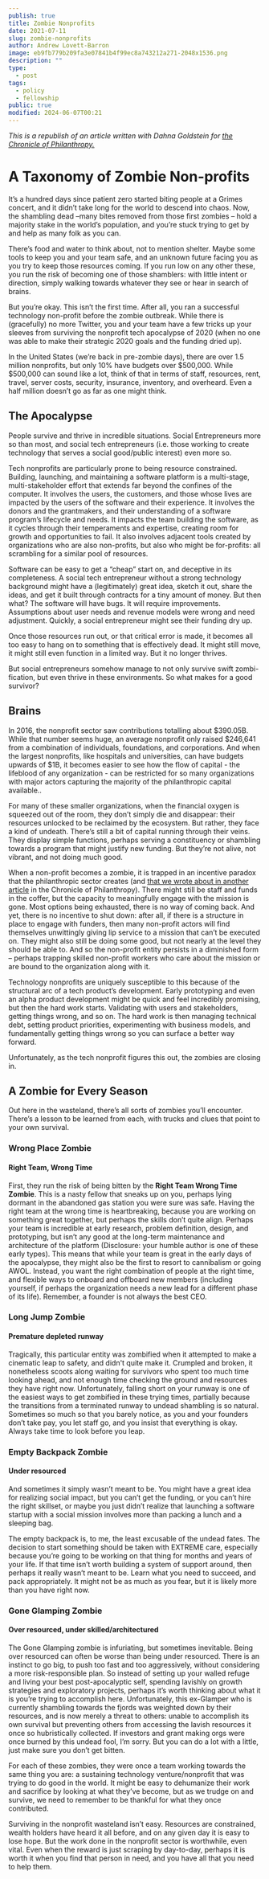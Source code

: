 ```yaml
---
publish: true
title: Zombie Nonprofits
date: 2021-07-11
slug: zombie-nonprofits
author: Andrew Lovett-Barron
image: eb9fb779b209fa3e07841b4f99ec8a743212a271-2048x1536.png
description: ""
type:
  - post
tags:
  - policy
  - fellowship
public: true
modified: 2024-06-07T00:21
---
```


_This is a republish of an article written with Dahna Goldstein for [the Chronicle of Philanthropy.](https://www.philanthropy.com/article/charities-and-their-founders-need-more-exit-ramps/)_

# A Taxonomy of Zombie Non-profits

It’s a hundred days since patient zero started biting people at a Grimes concert, and it didn’t take long for the world to descend into chaos. Now, the shambling dead –many bites removed from those first zombies – hold a majority stake in the world’s population, and you’re stuck trying to get by and help as many folk as you can.

There’s food and water to think about, not to mention shelter. Maybe some tools to keep you and your team safe, and an unknown future facing you as you try to keep those resources coming. If you run low on any other these, you run the risk of becoming one of those shamblers: with little intent or direction, simply walking towards whatever they see or hear in search of brains.

But you’re okay. This isn’t the first time. After all, you ran a successful technology non-profit before the zombie outbreak. While there is (gracefully) no more Twitter, you and your team have a few tricks up your sleeves from surviving the nonprofit tech apocalypse of 2020 (when no one was able to make their strategic 2020 goals and the funding dried up).

In the United States (we’re back in pre-zombie days), there are over 1.5 million nonprofits, but only 10% have budgets over $500,000. While $500,000 can sound like a lot, think of that in terms of staff, resources, rent, travel, server costs, security, insurance, inventory, and overheard. Even a half million doesn’t go as far as one might think.

## The Apocalypse

People survive and thrive in incredible situations. Social Entrepreneurs more so than most, and social tech entrepreneurs (i.e. those working to create technology that serves a social good/public interest) even more so.

Tech nonprofits are particularly prone to being resource constrained. Building, launching, and maintaining a software platform is a multi-stage, multi-stakeholder effort that extends far beyond the confines of the computer. It involves the users, the customers, and those whose lives are impacted by the users of the software and their experience. It involves the donors and the grantmakers, and their understanding of a software program’s lifecycle and needs. It impacts the team building the software, as it cycles through their temperaments and expertise, creating room for growth and opportunities to fail. It also involves adjacent tools created by organizations who are also non-profits, but also who might be for-profits: all scrambling for a similar pool of resources.

Software can be easy to get a “cheap” start on, and deceptive in its completeness. A social tech entrepreneur without a strong technology background might have a (legitimately) great idea, sketch it out, share the ideas, and get it built through contracts for a tiny amount of money. But then what? The software will have bugs. It will require improvements. Assumptions about user needs and revenue models were wrong and need adjustment. Quickly, a social entrepreneur might see their funding dry up.

Once those resources run out, or that critical error is made, it becomes all too easy to hang on to something that is effectively dead. It might still move, it might still even function in a limited way. But it no longer thrives.

But social entrepreneurs somehow manage to not only survive swift zombi-fication, but even thrive in these environments. So what makes for a good survivor?

## Brains

In 2016, the nonprofit sector saw contributions totalling about $390.05B. While that number seems huge, an average nonprofit only raised $246,641 from a combination of individuals, foundations, and corporations. And when the largest nonprofits, like hospitals and universities, can have budgets upwards of $1B, it becomes easier to see how the flow of capital - the lifeblood of any organization - can be restricted for so many organizations with major actors capturing the majority of the philanthropic capital available..

For many of these smaller organizations, when the financial oxygen is squeezed out of the room, they don’t simply die and disappear: their resources unlocked to be reclaimed by the ecosystem. But rather, they face a kind of undeath. There’s still a bit of capital running through their veins. They display simple functions, perhaps serving a constituency or shambling towards a program that might justify new funding. But they’re not alive, not vibrant, and not doing much good.

When a non-profit becomes a zombie, it is trapped in an incentive paradox that the philanthropic sector creates (and [that we wrote about in another article](https://www.philanthropy.com/article/opinion-charitiestheir/242690) in the Chronicle of Philanthropy). There might still be staff and funds in the coffer, but the capacity to meaningfully engage with the mission is gone. Most options being exhausted, there is no way of coming back. And yet, there is no incentive to shut down: after all, if there is a structure in place to engage with funders, then many non-profit actors will find themselves unwittingly giving lip service to a mission that can’t be executed on. They might also still be doing some good, but not nearly at the level they should be able to. And so the non-profit entity persists in a diminished form – perhaps trapping skilled non-profit workers who care about the mission or are bound to the organization along with it.

Technology nonprofits are uniquely susceptible to this because of the structural arc of a tech product’s development. Early prototyping and even an alpha product development might be quick and feel incredibly promising, but then the hard work starts. Validating with users and stakeholders, getting things wrong, and so on. The hard work is then managing technical debt, setting product priorities, experimenting with business models, and fundamentally getting things wrong so you can surface a better way forward.

Unfortunately, as the tech nonprofit figures this out, the zombies are closing in.

## A Zombie for Every Season

Out here in the wasteland, there’s all sorts of zombies you’ll encounter. There’s a lesson to be learned from each, with trucks and clues that point to your own survival.

### Wrong Place Zombie

#### Right Team, Wrong Time

First, they run the risk of being bitten by the **Right Team Wrong Time Zombie**. This is a nasty fellow that sneaks up on you, perhaps lying dormant in the abandoned gas station you were sure was safe. Having the right team at the wrong time is heartbreaking, because you are working on something great together, but perhaps the skills don’t quite align. Perhaps your team is incredible at early research, problem definition, design, and prototyping, but isn’t any good at the long-term maintenance and architecture of the platform (Disclosure: your humble author is one of these early types). This means that while your team is great in the early days of the apocalypse, they might also be the first to resort to cannibalism or going AWOL. Instead, you want the right combination of people at the right time, and flexible ways to onboard and offboard new members (including yourself, if perhaps the organization needs a new lead for a different phase of its life). Remember, a founder is not always the best CEO.

### Long Jump Zombie

#### Premature depleted runway

Tragically, this particular entity was zombified when it attempted to make a cinematic leap to safety, and didn't quite make it. Crumpled and broken, it nonetheless scoots along waiting for survivors who spent too much time looking ahead, and not enough time checking the ground and resources they have right now. Unfortunately, falling short on your runway is one of the easiest ways to get zombified in these trying times, partially because the transitions from a terminated runway to undead shambling is so natural. Sometimes so much so that you barely notice, as you and your founders don’t take pay, you let staff go, and you insist that everything is okay. Always take time to look before you leap.

### Empty Backpack Zombie

#### Under resourced

And sometimes it simply wasn’t meant to be. You might have a great idea for realizing social impact, but you can’t get the funding, or you can’t hire the right skillset, or maybe you just didn’t realize that launching a software startup with a social mission involves more than packing a lunch and a sleeping bag.

The empty backpack is, to me, the least excusable of the undead fates. The decision to start something should be taken with EXTREME care, especially because you’re going to be working on that thing for months and years of your life. If that time isn’t worth building a system of support around, then perhaps it really wasn’t meant to be. Learn what you need to succeed, and pack appropriately. It might not be as much as you fear, but it is likely more than you have right now.

### Gone Glamping Zombie

#### Over resourced, under skilled/architectured

The Gone Glamping zombie is infuriating, but sometimes inevitable. Being over resourced can often be worse than being under resourced. There is an instinct to go big, to push too fast and too aggressively, without considering a more risk-responsible plan. So instead of setting up your walled refuge and living your best post-apocalyptic self, spending lavishly on growth strategies and exploratory projects, perhaps it’s worth thinking about what it is you’re trying to accomplish here. Unfortunately, this ex-Glamper who is currently shambling towards the fjords was weighted down by their resources, and is now merely a threat to others: unable to accomplish its own survival but preventing others from accessing the lavish resources it once so hubristically collected. If investors and grant making orgs were once burned by this undead fool, I’m sorry. But you can do a lot with a little, just make sure you don’t get bitten.

For each of these zombies, they were once a team working towards the same thing you are: a sustaining technology venture/nonprofit that was trying to do good in the world. It might be easy to dehumanize their work and sacrifice by looking at what they’ve become, but as we trudge on and survive, we need to remember to be thankful for what they once contributed.

Surviving in the nonprofit wasteland isn’t easy. Resources are constrained, wealth holders have heard it all before, and on any given day it is easy to lose hope. But the work done in the nonprofit sector is worthwhile, even vital. Even when the reward is just scraping by day-to-day, perhaps it is worth it when you find that person in need, and you have all that you need to help them.
